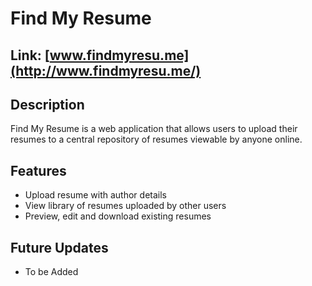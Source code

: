 # Find My Resume 

## Link: [www.findmyresu.me](http://www.findmyresu.me/)

## Description

Find My Resume is a web application that allows users to upload their resumes to a central repository of resumes viewable by anyone online. 

## Features

- Upload resume with author details
- View library of resumes uploaded by other users
- Preview, edit and download existing resumes

## Future Updates

- To be Added
